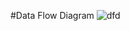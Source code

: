 #Data Flow Diagram
![dfd](https://cloud.githubusercontent.com/assets/11622664/12955659/b44a4e44-cfe9-11e5-9405-fecef547efde.PNG)
